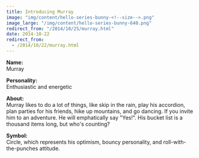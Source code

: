 ```yaml
---
title: Introducing Murray
image: "img/content/hello-series-bunny-<!--size-->.png"
image_large: "/img/content/hello-series-bunny-640.png"
redirect_from: "/2014/10/25/murray.html"
date: 2014-10-22
redirect_from:
  - /2014/10/22/murray.html
---
```


**Name:**<br>
Murray

**Personality:**<br>
Enthusiastic and energetic

**About:**<br>
Murray likes to do a lot of things, like skip in the rain, play his accordion, plan parties for his friends, hike up mountains, and go dancing. 
If you invite him to an adventure. He will emphatically say "Yes!".
His bucket list is a thousand items long, but who's counting?

**Symbol:**<br>
Circle, which represents his optimism, bouncy personality, and roll-with-the-punches attitude.
